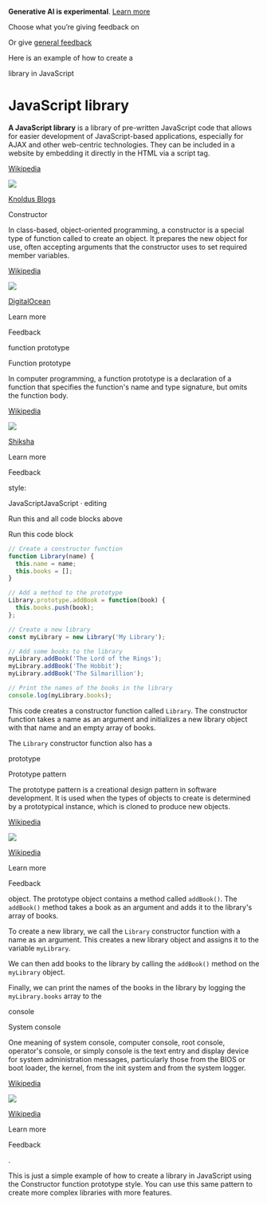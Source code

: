 **Generative AI is experimental**. [Learn more](https://support.google.com/websearch?p=data_genai_search&hl=en)

Choose what you’re giving feedback on

Or give [general feedback](https://www.google.com/search?q=create+a+library+in+javascript+using+the+Constructor+function+prototype+style&rlz=1C2FHFK_enUS956US1075&sca_esv=635483f0705dd420&sxsrf=ACQVn0_utsTq-XC37ZdTbliGA1hDEU4zPw%3A1712628006682&ei=JqEUZtShKYTqkvQPjLmZ4Ac&ved=0ahUKEwjUzOG_hLSFAxUEtYQIHYxcBnwQ4dUDCBE&uact=5&oq=create+a+library+in+javascript+using+the+Constructor+function+prototype+style&gs_lp=Egxnd3Mtd2l6LXNlcnAiTWNyZWF0ZSBhIGxpYnJhcnkgaW4gamF2YXNjcmlwdCB1c2luZyB0aGUgQ29uc3RydWN0b3IgZnVuY3Rpb24gcHJvdG90eXBlIHN0eWxlSABQAFgAcAB4AZABAJgBAKABAKoBALgBA8gBAPgBAZgCAKACAJgDAJIHAKAHAA&sclient=gws-wiz-serp#)

Here is an example of how to create a

library in JavaScript

# **JavaScript library**

**__A JavaScript library__** is a library of pre-written JavaScript code that allows for easier development of JavaScript-based applications, especially for AJAX and other web-centric technologies. They can be included in a website by embedding it directly in the HTML via a script tag.

[Wikipedia](https://en.wikipedia.org/wiki/JavaScript_library)

![](https://encrypted-tbn3.gstatic.com/images?q=tbn:ANd9GcTK5MJR8mabbzAW4jtKG5I91wK8HjR9NQnLScOxGqZ-U8QrdFPt)

[Knoldus Blogs](https://blog.knoldus.com/javascript-libraries-a-quick-start-to-some-library/)


Constructor

In class-based, object-oriented programming, a constructor is a special type of function called to create an object. It prepares the new object for use, often accepting arguments that the constructor uses to set required member variables.

[Wikipedia](https://en.wikipedia.org/wiki/Constructor_(object-oriented_programming))

![](https://encrypted-tbn1.gstatic.com/images?q=tbn:ANd9GcSAcHpyx7ge3ydYIQWVFacQVQye1-47j3jKrZ7lovISKF4z86HR)

[DigitalOcean](https://www.digitalocean.com/community/tutorials/constructor-in-java)

Learn more

Feedback

function prototype

Function prototype

In computer programming, a function prototype is a declaration of a function that specifies the function's name and type signature, but omits the function body.

[Wikipedia](https://en.wikipedia.org/wiki/Function_prototype)

![](https://encrypted-tbn0.gstatic.com/images?q=tbn:ANd9GcQOYORnC-1KGAsHsNibtNscljO2Hi9ydaXbqy7KfVD2SCjVkQ9n)

[Shiksha](https://www.shiksha.com/online-courses/articles/function-prototype-in-c/)

Learn more

Feedback

style:

JavaScriptJavaScript · editing

Run this and all code blocks above

Run this code block


```javascript
// Create a constructor function
function Library(name) {
  this.name = name;
  this.books = [];
}

// Add a method to the prototype
Library.prototype.addBook = function(book) {
  this.books.push(book);
};

// Create a new library
const myLibrary = new Library('My Library');

// Add some books to the library
myLibrary.addBook('The Lord of the Rings');
myLibrary.addBook('The Hobbit');
myLibrary.addBook('The Silmarillion');

// Print the names of the books in the library
console.log(myLibrary.books);


```



This code creates a constructor function called `Library`. The constructor function takes a name as an argument and initializes a new library object with that name and an empty array of books.

The `Library` constructor function also has a

prototype

Prototype pattern

The prototype pattern is a creational design pattern in software development. It is used when the types of objects to create is determined by a prototypical instance, which is cloned to produce new objects.

[Wikipedia](https://en.wikipedia.org/wiki/Prototype_pattern)

![](https://encrypted-tbn3.gstatic.com/images?q=tbn:ANd9GcRYu_OTzuslD7khzY-hUj22xF6NbV0_YuMjCAD974ad5t0Md3dp)

[Wikipedia](https://en.wikipedia.org/wiki/Prototype_pattern)

Learn more

Feedback

object. The prototype object contains a method called `addBook()`. The `addBook()` method takes a book as an argument and adds it to the library's array of books.

To create a new library, we call the `Library` constructor function with a name as an argument. This creates a new library object and assigns it to the variable `myLibrary`.

We can then add books to the library by calling the `addBook()` method on the `myLibrary` object.

Finally, we can print the names of the books in the library by logging the `myLibrary.books` array to the

console

System console

One meaning of system console, computer console, root console, operator's console, or simply console is the text entry and display device for system administration messages, particularly those from the BIOS or boot loader, the kernel, from the init system and from the system logger.

[Wikipedia](https://en.wikipedia.org/wiki/System_console)

![](https://encrypted-tbn3.gstatic.com/images?q=tbn:ANd9GcQj7CLFJaXPXsvSuuEMBU3bYd9EdDfJC67Yk4f6rm2Hrv1kAlxb)

[Wikipedia](https://en.wikipedia.org/wiki/System_console)

Learn more

Feedback

.

This is just a simple example of how to create a library in JavaScript using the Constructor function prototype style. You can use this same pattern to create more complex libraries with more features.